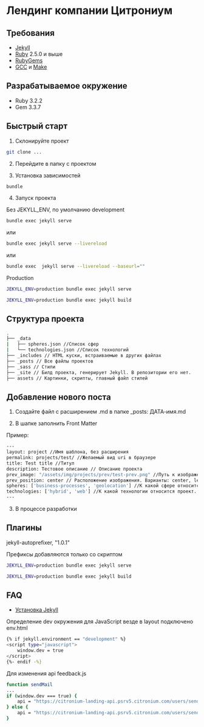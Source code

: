 # Лендинг компании Цитрониум

## Требования

- [Jekyll](https://jekyllrb.com/)
- [Ruby](https://www.ruby-lang.org/en/downloads/) 2.5.0 и выше
- [RubyGems](https://rubygems.org/pages/download)
- [GCC](https://gcc.gnu.org/install/) и [Make](https://www.gnu.org/software/make/)

## Разрабатываемое окружение
- Ruby 3.2.2
- Gem 3.3.7

## Быстрый старт 

1. Склонируйте проект
```sh
git clone ...
```
2. Перейдите в папку с проектом

3. Установка зависимостей

```sh
bundle
```

4. Запуск проекта

Без JEKYLL_ENV, по умолчанию development

```sh
bundle exec jekyll serve
```

или 

```sh
bundle exec jekyll serve --livereload
```

или 

```sh
bundle exec  jekyll serve --livereload --baseurl=""
```

Production

```sh
JEKYLL_ENV=production bundle exec jekyll serve
```

```sh
JEKYLL_ENV=production bundle exec jekyll build
```



## Структура проекта
```sh
.
├── _data
|   ├── spheres.json //Список сфер
|   └── technologies.json //Список технологий
├── _includes // HTML куски, встраиваемые в других файлах
├── _posts // Все файлы проектов
├── _sass // Стили
├── _site // Билд проекта, генерирует Jekyll. В репозитории его нет.
├── assets // Картинки, скрипты, главный файл стилей

```

## Добавление нового поста

1. Создайте файл с расширением .md в папке _posts: ДАТА-имя.md

2. В шапке заполнить Front Matter

Пример:
```sh
---
layout: project //Имя шаблона, без расширения
permalink: projects/test/ //Желаемый вид uri в браузере
title: Test title //Титул
description: Тестовое описание // Описание проекта
prev_image: "/assets/img/projects/prev/test-prev.png" //Путь к изображению, который будет показываться на странице со списком проектов
prev_position: center // Расположение изображения. Варианты: center, left, right
spheres: ['business-processes', 'geolocation'] //К какой сфере относится проект. Весь список находится в _data/spheres.json
technologies: ['hybrid', 'web'] //К какой технологии относится проект. Весь список находится в _data/technologies.json
---
```

3. В процессе разработки

## Плагины

jekyll-autoprefixer, "1.0.1"

Префиксы добавляются только со скриптом 

```sh
JEKYLL_ENV=production bundle exec jekyll serve
```

```sh
JEKYLL_ENV=production bundle exec jekyll build
```

## FAQ

- [Установка Jekyll](https://jekyllrb.com/docs/installation/)

Определение dev окружения для JavaScript везде в layout подключено env.html

```sh
{% if jekyll.environment == "development" %}
<script type="javascript">
    window.dev = true
</script>
{%- endif -%}
```

Для изменения api feedback.js
```sh
function sendMail
...
if (window.dev === true) {
    api = "https://citronium-landing-api.psrv5.citronium.com/users/send-email";
} else {
    api = "https://citronium-landing-api.psrv5.citronium.com/users/send-email"
}
```